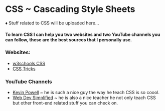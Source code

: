 # CSS ~ Cascading Style Sheets

♦ Stuff related to CSS will be uploaded here...

#### To learn CSS I can help you two websites and two YouTube channels you can follow, these are the best sources that I personally use.

### Websites:
* [w3schools CSS](https://www.w3schools.com/css/)
* [CSS Tricks](https://css-tricks.com/)

### YouTube Channels
* [Kevin Powell](https://www.youtube.com/channel/UCJZv4d5rbIKd4QHMPkcABCw) ~ he is such a nice guy the way he teach CSS is so coool.
* [Web Dev Simplified](https://www.youtube.com/c/WebDevSimplified) ~ he is also a nice teacher he not only teach CSS but other front-end related stuff you can check on.
